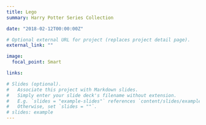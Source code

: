 ```yaml
---
title: Lego
summary: Harry Potter Series Collection

date: "2018-02-12T00:00:00Z"

# Optional external URL for project (replaces project detail page).
external_link: ""

image:
  focal_point: Smart

links:

# Slides (optional).
#   Associate this project with Markdown slides.
#   Simply enter your slide deck's filename without extension.
#   E.g. `slides = "example-slides"` references `content/slides/example-slides.md`.
#   Otherwise, set `slides = ""`.
# slides: example
---
```



